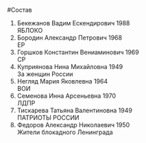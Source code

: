#Состав
1. Бекежанов Вадим Ескендирович 1988   
    ЯБЛОКО
2. Бородин Александр Петрович 1968   
    ЕР
3. Горшков Константин Вениаминович 1969   
    СР
4. Куприянова Нина Михайловна 1949   
    За женщин России
5. Негляд Мария Яковлевна 1964   
    ВОИ
6. Семенова Инна Арсеньевна 1970   
    ЛДПР
7. Тискарева Татьяна Валентиновна 1949   
    ПАТРИОТЫ РОССИИ
8. Федоров Александр Николаевич 1950   
    Жители блокадного Ленинграда
